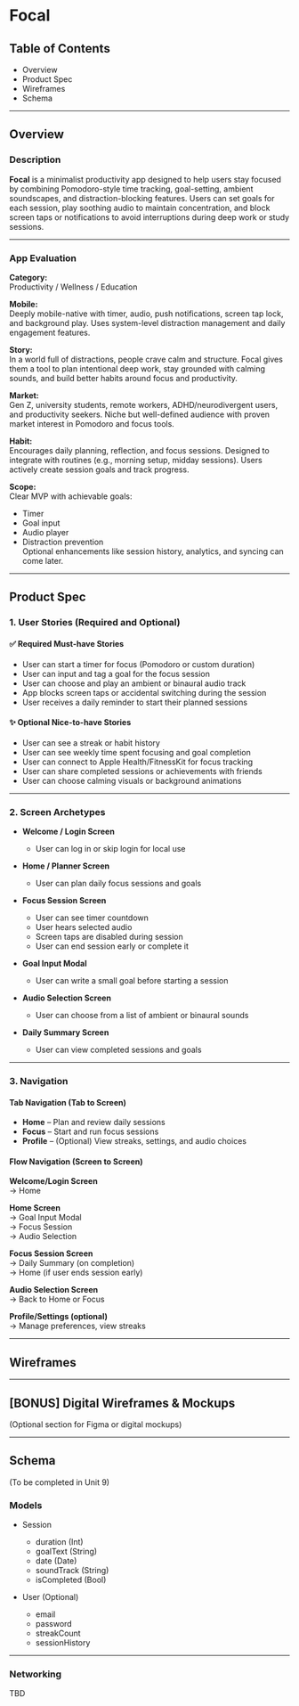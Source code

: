 # **Focal**

## Table of Contents
- Overview  
- Product Spec  
- Wireframes  
- Schema  

---

## **Overview**

### **Description**  
**Focal** is a minimalist productivity app designed to help users stay focused by combining Pomodoro-style time tracking, goal-setting, ambient soundscapes, and distraction-blocking features. Users can set goals for each session, play soothing audio to maintain concentration, and block screen taps or notifications to avoid interruptions during deep work or study sessions.

---

### **App Evaluation**

**Category:**  
Productivity / Wellness / Education  

**Mobile:**  
Deeply mobile-native with timer, audio, push notifications, screen tap lock, and background play. Uses system-level distraction management and daily engagement features.  

**Story:**  
In a world full of distractions, people crave calm and structure. Focal gives them a tool to plan intentional deep work, stay grounded with calming sounds, and build better habits around focus and productivity.  

**Market:**  
Gen Z, university students, remote workers, ADHD/neurodivergent users, and productivity seekers. Niche but well-defined audience with proven market interest in Pomodoro and focus tools.  

**Habit:**  
Encourages daily planning, reflection, and focus sessions. Designed to integrate with routines (e.g., morning setup, midday sessions). Users actively create session goals and track progress.  

**Scope:**  
Clear MVP with achievable goals:
- Timer
- Goal input
- Audio player
- Distraction prevention  
Optional enhancements like session history, analytics, and syncing can come later.

---

## **Product Spec**

### 1. **User Stories (Required and Optional)**

#### ✅ Required Must-have Stories
- User can start a timer for focus (Pomodoro or custom duration)  
- User can input and tag a goal for the focus session  
- User can choose and play an ambient or binaural audio track  
- App blocks screen taps or accidental switching during the session  
- User receives a daily reminder to start their planned sessions  

#### ✨ Optional Nice-to-have Stories
- User can see a streak or habit history  
- User can see weekly time spent focusing and goal completion  
- User can connect to Apple Health/FitnessKit for focus tracking  
- User can share completed sessions or achievements with friends  
- User can choose calming visuals or background animations  

---

### 2. **Screen Archetypes**

- **Welcome / Login Screen**  
  - User can log in or skip login for local use  

- **Home / Planner Screen**  
  - User can plan daily focus sessions and goals  

- **Focus Session Screen**  
  - User can see timer countdown  
  - User hears selected audio  
  - Screen taps are disabled during session  
  - User can end session early or complete it  

- **Goal Input Modal**  
  - User can write a small goal before starting a session  

- **Audio Selection Screen**  
  - User can choose from a list of ambient or binaural sounds  

- **Daily Summary Screen**  
  - User can view completed sessions and goals  

---

### 3. **Navigation**

#### **Tab Navigation (Tab to Screen)**  
- **Home** – Plan and review daily sessions  
- **Focus** – Start and run focus sessions  
- **Profile** – (Optional) View streaks, settings, and audio choices  

#### **Flow Navigation (Screen to Screen)**  

**Welcome/Login Screen**  
→ Home  

**Home Screen**  
→ Goal Input Modal  
→ Focus Session  
→ Audio Selection  

**Focus Session Screen**  
→ Daily Summary (on completion)  
→ Home (if user ends session early)  

**Audio Selection Screen**  
→ Back to Home or Focus  

**Profile/Settings (optional)**  
→ Manage preferences, view streaks  

---

## **Wireframes**




---

## **[BONUS] Digital Wireframes & Mockups**
(Optional section for Figma or digital mockups)

---

## **Schema**
(To be completed in Unit 9)

### **Models**
- Session  
  - duration (Int)  
  - goalText (String)  
  - date (Date)  
  - soundTrack (String)  
  - isCompleted (Bool)  

- User (Optional)  
  - email  
  - password  
  - streakCount  
  - sessionHistory  

---

### **Networking**
TBD
